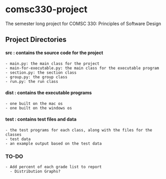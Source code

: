 # comsc330-project
The semester long project for COMSC 330: Principles of Software Design

## Project Directories
#### src : contains the source code for the project
    - main.py: the main class for the project
    - main-for-executable.py: the main class for the executable program
    - section.py: the section class
    - group.py: the group class
    - run.py: the run class

#### dist : contains the executable programs 
    - one built on the mac os 
    - one built on the windows os

#### test : contains test files and data 
    - the test programs for each class, along with the files for the classes
    - test data
    - an example output based on the test data

### TO-DO
    - Add percent of each grade list to report
      - Distribution Graphs?
